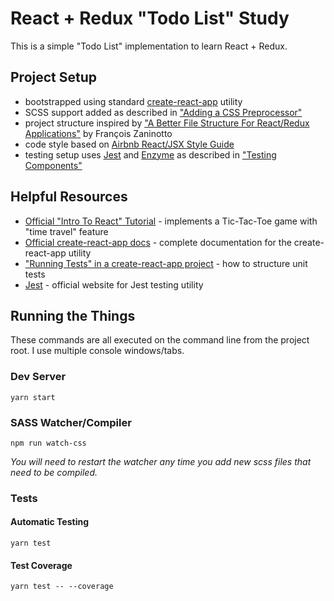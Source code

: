 # React + Redux "Todo List" Study

This is a simple "Todo List" implementation to learn React + Redux.

## Project Setup

* bootstrapped using standard [create-react-app](https://github.com/facebookincubator/create-react-app) utility
* SCSS support added as described in ["Adding a CSS Preprocessor"](https://github.com/facebookincubator/create-react-app/blob/master/packages/react-scripts/template/README.md#adding-a-css-preprocessor-sass-less-etc)
* project structure inspired by ["A Better File Structure For React/Redux Applications"](https://marmelab.com/blog/2015/12/17/react-directory-structure.html) by François Zaninotto
* code style based on [Airbnb React/JSX Style Guide](https://github.com/airbnb/javascript/tree/master/react)
* testing setup uses [Jest](https://facebook.github.io/jest/) and [Enzyme](http://airbnb.io/enzyme/) as described in ["Testing Components"](https://github.com/facebookincubator/create-react-app/blob/master/packages/react-scripts/template/README.md#testing-components)

## Helpful Resources

* [Official "Intro To React" Tutorial](https://facebook.github.io/react/tutorial/tutorial.html) - implements a Tic-Tac-Toe game with "time travel" feature
* [Official create-react-app docs](https://github.com/facebookincubator/create-react-app/blob/master/packages/react-scripts/template/README.md) - complete documentation for the create-react-app utility
* ["Running Tests" in a create-react-app project](https://github.com/facebookincubator/create-react-app/blob/master/packages/react-scripts/template/README.md#running-tests) - how to structure unit tests
* [Jest](https://facebook.github.io/jest/) - official website for Jest testing utility


## Running the Things

These commands are all executed on the command line from the project root.  I use multiple console windows/tabs.

### Dev Server
```
yarn start
```

### SASS Watcher/Compiler
```
npm run watch-css
```
*You will need to restart the watcher any time you add new scss files that need to be compiled.*


### Tests
#### Automatic Testing
```
yarn test
```

#### Test Coverage
```
yarn test -- --coverage
```
